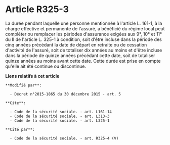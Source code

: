 # Article R325-3

La durée pendant laquelle une personne mentionnée à l'article L. 161-1, à la charge effective et permanente de l'assuré, a
bénéficié du régime local peut compléter ou remplacer les périodes d'assurance exigées aux 9°, 10° et 11° du II de l'article
L. 325-1 à condition, soit d'être incluse dans la période des cinq années précédant la date de départ en retraite ou de
cessation d'activité de l'assuré, soit de totaliser dix années au moins et d'être incluse dans la période de quinze années
précédant cette date, soit de totaliser quinze années au moins avant cette date. Cette durée est prise en compte qu'elle ait
été continue ou discontinue.

**Liens relatifs à cet article**

	**Modifié par**:

	  - Décret n°2015-1865 du 30 décembre 2015 - art. 5

	**Cite**:

	  - Code de la sécurité sociale. - art. L161-14
	  - Code de la sécurité sociale. - art. L313-3
	  - Code de la sécurité sociale. - art. L325-1

	**Cité par**:

	  - Code de la sécurité sociale. - art. R325-4 (V)
